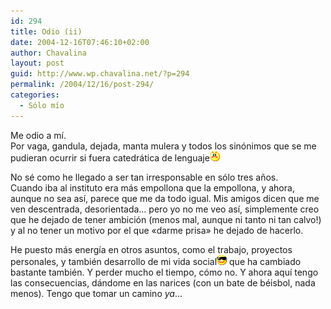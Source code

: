 ```yaml
---
id: 294
title: Odio (ii)
date: 2004-12-16T07:46:10+02:00
author: Chavalina
layout: post
guid: http://www.wp.chavalina.net/?p=294
permalink: /2004/12/16/post-294/
categories:
  - Sólo mío
---
```

Me odio a m&iacute;.  
Por vaga, gandula, dejada, manta mulera y todos los sin&oacute;nimos que se me pudieran ocurrir si fuera catedrática de lenguaje![emo](/imagenes/emoticonos/enfadado.gif) 

No sé como he llegado a ser tan irresponsable en s&oacute;lo tres a&ntilde;os.  
Cuando iba al instituto era más empollona que la empollona, y ahora, aunque no sea as&iacute;, parece que me da todo igual. Mis amigos dicen que me ven descentrada, desorientada… pero yo no me veo as&iacute;, simplemente creo que he dejado de tener ambici&oacute;n (menos mal, aunque ni tanto ni tan calvo!) y al no tener un motivo por el que «darme prisa» he dejado de hacerlo.

He puesto más energ&iacute;a en otros asuntos, como el trabajo, proyectos personales, y también desarrollo de mi vida social![gafas](/imagenes/emoticonos/gafas.gif) que ha cambiado bastante también. Y perder mucho el tiempo, c&oacute;mo no. Y ahora aqu&iacute; tengo las consecuencias, dándome en las narices (con un bate de béisbol, nada menos). Tengo que tomar un camino _ya_…